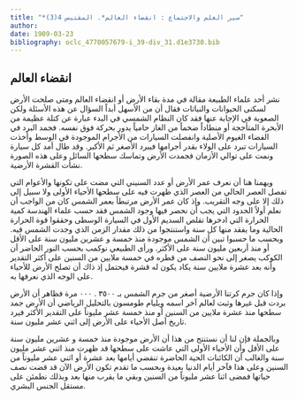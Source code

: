 ```yaml
---
title: "*سير العلم والاجتماع : انقضاء العالم*. المقتبس 4(3)"
author: 
date: 1909-03-23
bibliography: oclc_4770057679-i_39-div_31.d1e3730.bib
---
```




##  انقضاء العالم 

 
 نشر  أحد  علماء الطبيعة مقالة  في مدة بقاء الأرض أو انقضاء العالم ومتى صلحت الأرض لسكنى الحيوانات والنباتات فقال أن من الأسهل أبداً السؤال عن هذه الأسئلة ولكن الصعوبة في الإجابة عنها فقد كان النظام الشمسي في البدء عبارة عن كتلة عظيمة من الأبخرة المتأججة أو منطاداً ضخماً من الغاز حامياً يدور بحركة فوق نفسه. فجمد البرد في الفضاء الغيوم الأصلية وانفصلت السيارات من الأجرام الموجودة في الوسط وأخذت السيارات تبرد على الولاء بقدر أجرامها فيبرد الأصغر ثم الأكبر. وقد طال أمد كل سيارة ونمت على توالي الأزمان فجمدت الأرض وتماسك سطحها السائل وعلى هذه الصورة نشأت القشرة الأرضية. 

 ويهمنا هنا أن نعرف عمر الأرض أو عدد السنيني التي مضت على تكونها والأعوام التي تفصل العصر الحالي من العصر الذي ظهرت فيه على سطحها الأحياء الأولى ولا سبيل إلى ذلك إلا على وجه التقريب. وإذ كان عمر الأرض مرتبطاً بعمر الشمس كان من الواجب أن نعلم أولاً الحدود التي يجب أن نحصر فيها وجود الشمس فقد حسب علماء الهندسة كمية الحرارة التي ادخرها تقلص السديم الأول في السيارة الوسطى وحققوا قوة الحرارة الحالية وما يفقد منها كل سنة واستنتجوا من ذلك مقدار الزمن الذي وجدت الشمس فيه. وبحسب ما حسبوا تبين أن الشمس موجودة منذ  خمسة  و  عشرين  مليون سنة على الأقل أو منذ  أربعين  مليون سنة على الأكثر. ورأى الطبيعي نوكمب بحسب النور الحاضر أن الكوكب يصغر إلى نحو النصف من قطره في  خمسة  ملايين من السنين على أكثر التقدير وأنه بعد  عشرة  ملايين سنة يكاد يكون له قشرة فيحتمل إذ ذاك أن تصلح الأرض للأحياء على الوجه الذي نعرفها به. 

 وإذا كان جرم كرتنا الأرضية أصغر من جرم الشمس بـ  ٣٥٠٠  .  ٠٠٠  مرة فظاهر أن الأرض بردت قبل غيرها وثبت لعالم آخر اسمه ويليام طومسون بالتحليل الرياضي   أن الأرض جمد سطحها منذ  عشرة  ملايين من السنين أو منذ  خمسة  عشر  مليوناً على التقدير الأكثر فيرد تاريخ أصل الأحياء على الأرض إلى  اثني  عشر  مليون سنة. 

 وبالجملة فإن لنا أن نستنتج من هذا أن الأرض موجودة منذ  خمسة  و  عشرين  مليون سنة على الأقل وأن الأحياء الأولى التي عاشت على سطحها قد ظهرت منذ  اثني  عشر  مليون   سنة والغالب أن الكائنات الحية الحاضرة تنقضي أيامها بعد  عشرة  أو  اثني  عشر  مليوناً من السنين وعلى هذا فآخر أيام الدنيا بعيدة وبحسب ما تقدم تكون الأرض الآن قد قضت نصف حياتها فمضى  اثنا  عشر  مليوناً من السنين وبقي ما يقرب منها بعد وبذلك نطمئن على مستقل الجنس البشري. 
